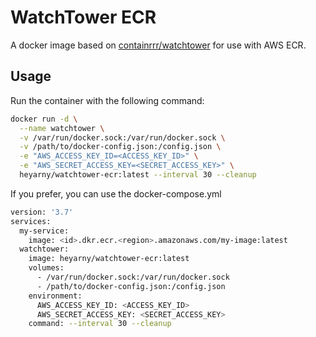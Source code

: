 # WatchTower ECR
A docker image based on [containrrr/watchtower](https://github.com/containrrr/watchtower) for use with AWS ECR.

## Usage
Run the container with the following command:
```bash
docker run -d \
  --name watchtower \
  -v /var/run/docker.sock:/var/run/docker.sock \
  -v /path/to/docker-config.json:/config.json \
  -e "AWS_ACCESS_KEY_ID=<ACCESS_KEY_ID>" \
  -e "AWS_SECRET_ACCESS_KEY=<SECRET_ACCESS_KEY>" \
  heyarny/watchtower-ecr:latest --interval 30 --cleanup
```

If you prefer, you can use the docker-compose.yml
```bash
version: '3.7'
services:
  my-service:
    image: <id>.dkr.ecr.<region>.amazonaws.com/my-image:latest
  watchtower:
    image: heyarny/watchtower-ecr:latest
    volumes:
      - /var/run/docker.sock:/var/run/docker.sock
      - /path/to/docker-config.json:/config.json
    environment:
      AWS_ACCESS_KEY_ID: <ACCESS_KEY_ID>
      AWS_SECRET_ACCESS_KEY: <SECRET_ACCESS_KEY>
    command: --interval 30 --cleanup
```